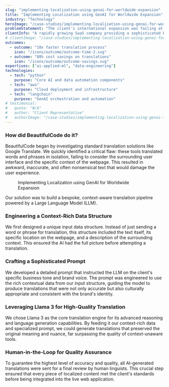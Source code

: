 ```yaml
---
slug: "implementing-localization-using-genai-for-worldwide-expansion"
title: "Implementing Localization using GenAI for Worldwide Expansion"
industry: "Technology"
heroImage: "/case-studies/implementing-localization-using-genai-for-worldwide-expansion/implementing-localization-using-genai-for-worldwide-expansion-1.svg"
problemStatement: "The client's international expansion was failing at the first hurdle. When potential hotel customers in new markets visited their platform, they were met with confusing, machine-translated text that made the sophisticated software appear unprofessional and untrustworthy. This \"language barrier\" was crippling their ability to run effective marketing campaigns, generate qualified leads, and close deals, effectively blocking their entry into lucrative new regions"
clientInfo: "A rapidly growing SaaS company providing a sophisticated Property Management System to independent hotels and boutique chains worldwide. Their entire growth strategy hinges on successfully penetrating non-English speaking markets in Europe and Asia."
# clientImage: "/case-studies/implementing-localization-using-genai-for-worldwide-expansion/client-logo.svg"
outcomes:
  - outcome: "10x faster translation process"
    icon: "/icons/outcome/outcome-time-2.svg"
  - outcome: "80% cost savings on translations"
    icon: "/icons/outcome/outcome-savings.svg"
expertises: ["ai-applied-ml", "data-engineering"]
technologies:
  - tech: "python"
    purpose: "Core AI and data automation components"
  - tech: "aws"
    purpose: "Cloud deployment and infrastructure"
  - tech: "langchain"
    purpose: "GenAI orchestration and automation"
# testimonial:
#   quote: "N/A"
#   author: "Client Representative"
#   authorImage: "/case-studies/implementing-localization-using-genai-for-worldwide-expansion/client-author.svg"
---
```


### How did BeautifulCode do it?

BeautifulCode began by investigating standard translation solutions like Google Translate. We quickly identified a critical flaw: these tools translated words and phrases in isolation, failing to consider the surrounding user interface and the specific context of the webpage. This resulted in awkward, inaccurate, and often nonsensical text that would damage the user experience.

<figure>
  <img src="/case-studies/implementing-localization-using-genai-for-worldwide-expansion/implementing-localization-using-genai-for-worldwide-expansion.png" alt="" />
  <figcaption>
    Implementing Localization using GenAI for Worldwide Expansion
  </figcaption>
</figure>

Our solution was to build a bespoke, context-aware translation pipeline powered by a Large Language Model (LLM).

### Engineering a Context-Rich Data Structure

We first designed a unique input data structure. Instead of just sending a word or phrase for translation, this structure included the text itself, its specific location on the webpage, and a description of the surrounding context. This ensured the AI had the full picture before attempting a translation.

### Crafting a Sophisticated Prompt

We developed a detailed prompt that instructed the LLM on the client's specific business tone and brand voice. The prompt was engineered to use the rich contextual data from our input structure, guiding the model to produce translations that were not only accurate but also culturally appropriate and consistent with the brand's identity.

### Leveraging Llama 3 for High-Quality Translation

We chose Llama 3 as the core translation engine for its advanced reasoning and language generation capabilities. By feeding it our context-rich data and specialized prompt, we could generate translations that preserved the original meaning and nuance, far surpassing the quality of context-unaware tools.

### Human-in-the-Loop for Quality Assurance

To guarantee the highest level of accuracy and quality, all AI-generated translations were sent for a final review by human linguists. This crucial step ensured that every piece of localized content met the client's standards before being integrated into the live web application.
